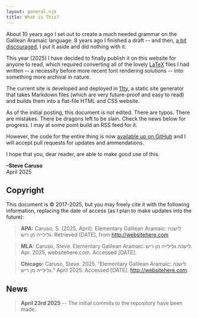 ```yaml
---
layout: general.njk
title: What is This?
---
```


About 10 years ago I set out to create a much needed grammar on the Galilean Aramaic language. 8 years ago I finished a draft -- and then, [a bit discouraged](http://aramaicnt.org/2022/03/22/state-of-the-site/), I put it aside and did nothing with it.

This year (2025) I have decided to finally publish it on this website for anyone to read, which required converting all of the lovely [LaTeX](https://www.latex-project.org/) files I had written -- a necessity before more recent font rendering solutions --  into something more archival in nature.

The current site is developed and deployed in [11ty](https://www.11ty.dev/), a static site generator that takes Markdown files (which are very future-proof and easy to read) and builds them into a flat-file HTML and CSS website.

As of the initial posting, this document is not edited. There are typos. There are mistakes. There be dragons left to be slain. Check the news below for progress. I may at some point build an RSS feed for it.

However, the code for the entire thing is now [available up on GitHub](https://github.com/SteveCaruso/galilean-grammar) and I will accept pull requests for updates and ammendations.

I hope that you, dear reader, are able to make good use of this.

**–Steve Caruso**  
April 2025

## Copyright

This document is &copy; 2017-2025, but you may freely cite it with the following information, replacing the date of access (as I plan to make updates into the future):

> **APA:** Caruso, S. (2025, April). Elementary Galilean Aramaic: לישנה גלילייה מן ריש. Retrieved [DATE], from http://websitehere.com

> **MLA:** Caruso, Steve. Elementary Galilean Aramaic: לישנה גלילייה מן ריש. Apr. 2025, websitehere.com. Accessed [DATE].

> **Chicago:** Caruso, Steve. 2025. “Elementary Galilean Aramaic: לישנה גלילייה מן ריש.” April 2025. Accessed [DATE]. http://websitehere.com.

## News

> **April 23rd 2025** -- The initial commits to the repository have been made.